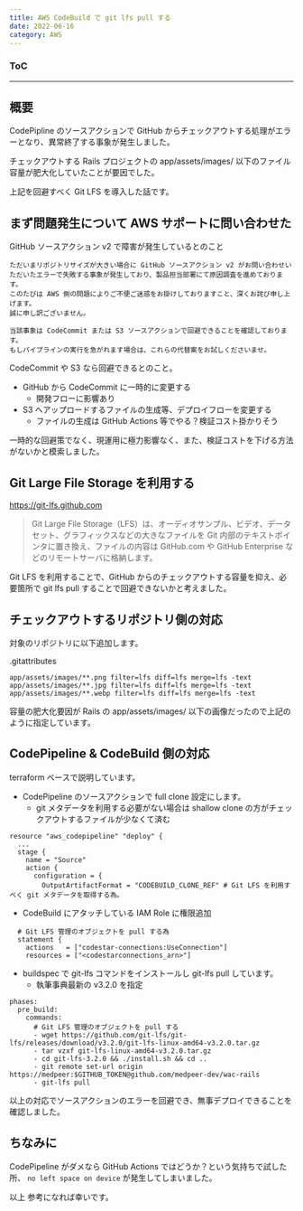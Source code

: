 ```yaml
---
title: AWS CodeBuild で git lfs pull する
date: 2022-06-16
category: AWS
---
```


<div class="toc">
<div class="toc-content">
<h3 class="menu-label">ToC</h3>
<!-- toc -->
</div>
</div>

---

## 概要

CodePipline のソースアクションで GitHub からチェックアウトする処理がエラーとなり、異常終了する事象が発生しました。

チェックアウトする Rails プロジェクトの app/assets/images/ 以下のファイル容量が肥大化していたことが要因でした。

上記を回避すべく Git LFS を導入した話です。

<!-- more -->

## まず問題発生について AWS サポートに問い合わせた

GitHub ソースアクション v2 で障害が発生しているとのこと

```
ただいまリポジトリサイズが大きい場合に GitHub ソースアクション v2 がお問い合わせいただいたエラーで失敗する事象が発生しており、製品担当部署にて原因調査を進めております。
このたびは AWS 側の問題によりご不便ご迷惑をお掛けしておりますこと、深くお詫び申し上げます。
誠に申し訳ございません。

当該事象は CodeCommit または S3 ソースアクションで回避できることを確認しております。
もしパイプラインの実行を急がれます場合は、これらの代替案をお試しくださいませ。
```

CodeCommit や S3 なら回避できるとのこと。

- GitHub から CodeCommit に一時的に変更する
  - 開発フローに影響あり
- S3 へアップロードするファイルの生成等、デプロイフローを変更する
  - ファイルの生成は GitHub Actions 等でやる？検証コスト掛かりそう

一時的な回避策でなく、現運用に極力影響なく、また、検証コストを下げる方法がないかと模索しました。

## Git Large File Storage を利用する

https://git-lfs.github.com

> Git Large File Storage（LFS）は、オーディオサンプル、ビデオ、データセット、グラフィックスなどの大きなファイルを Git 内部のテキストポインタに置き換え、ファイルの内容は GitHub.com や GitHub Enterprise などのリモートサーバに格納します。

Git LFS を利用することで、GitHub からのチェックアウトする容量を抑え、必要箇所で git lfs pull することで回避できないかと考えました。

## チェックアウトするリポジトリ側の対応

対象のリポジトリに以下追加します。

.gitattributes

```
app/assets/images/**.png filter=lfs diff=lfs merge=lfs -text
app/assets/images/**.jpg filter=lfs diff=lfs merge=lfs -text
app/assets/images/**.webp filter=lfs diff=lfs merge=lfs -text
```

容量の肥大化要因が Rails の app/assets/images/ 以下の画像だったので上記のように指定しています。

## CodePipeline & CodeBuild 側の対応

terraform ベースで説明しています。

- CodePipeline のソースアクションで full clone 設定にします。
  - git メタデータを利用する必要がない場合は shallow clone の方がチェックアウトするファイルが少なくて済む

```
resource "aws_codepipeline" "deploy" {
  ...
  stage {
    name = "Source"
    action {
      configuration = {
        OutputArtifactFormat = "CODEBUILD_CLONE_REF" # Git LFS を利用すべく git メタデータを取得する為。
```

- CodeBuild にアタッチしている IAM Role に権限追加

```
  # Git LFS 管理のオブジェクトを pull する為
  statement {
    actions   = ["codestar-connections:UseConnection"]
    resources = ["<codestarconnections_arn>"]
```

- buildspec で git-lfs コマンドをインストールし git-lfs pull しています。
  - 執筆事典最新の v3.2.0 を指定

```
phases:
  pre_build:
    commands:
      # Git LFS 管理のオブジェクトを pull する
      - wget https://github.com/git-lfs/git-lfs/releases/download/v3.2.0/git-lfs-linux-amd64-v3.2.0.tar.gz
      - tar vzxf git-lfs-linux-amd64-v3.2.0.tar.gz
      - cd git-lfs-3.2.0 && ./install.sh && cd ..
      - git remote set-url origin https://medpeer:$GITHUB_TOKEN@github.com/medpeer-dev/wac-rails
      - git-lfs pull
```

以上の対応でソースアクションのエラーを回避でき、無事デプロイできることを確認しました。

## ちなみに

CodePipeline がダメなら GitHub Actions ではどうか？という気持ちで試した所、
`no left space on device` が発生してしまいました。

以上
参考になれば幸いです。
